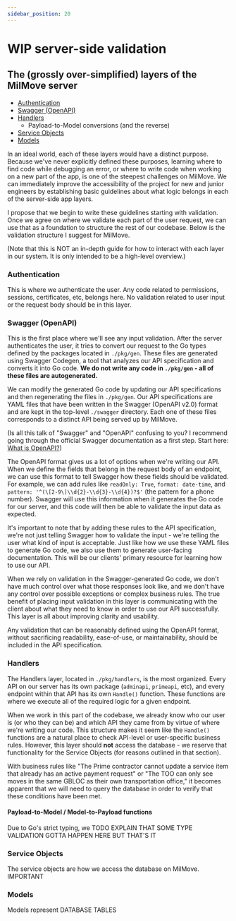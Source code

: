 ```yaml
---
sidebar_position: 20
---
```


# WIP server-side validation

## The (grossly over-simplified) layers of the MilMove server
- [Authentication](#authentication)
- [Swagger (OpenAPI)](#swagger-openapi)
- [Handlers](#handlers)
	- Payload-to-Model conversions (and the reverse)
- [Service Objects](#service-objects)
- [Models](#models)

In an ideal world, each of these layers would have a distinct purpose. Because we've never explicitly defined these purposes, learning where to find code while debugging an error, or where to write code when working on a new part of the app, is one of the steepest challenges on MilMove. We can immediately improve the accessibility of the project for new and junior engineers by establishing basic guidelines about what logic belongs in each of the server-side app layers.

I propose that we begin to write these guidelines starting with validation. Once we agree on where we validate each part of the user request, we can use that as a foundation to structure the rest of our codebase. Below is the validation structure I suggest for MilMove.

(Note that this is NOT an in-depth guide for how to interact with each layer in our system. It is only intended to be a high-level overview.)

### Authentication
This is where we authenticate the user. Any code related to permissions, sessions, certificates, etc, belongs here. No validation related to user input or the request body should be in this layer.

### Swagger (OpenAPI)
This is the first place where we'll see any input validation. After the server
authenticates the user, it tries to convert our request to the Go types defined
by the packages located in `./pkg/gen`. These files are generated using Swagger
Codegen, a tool that analyzes our API specification and converts it into Go
code. **We do not write any code in `./pkg/gen` - all of these files are
autogenerated.**

We can modify the generated Go code by updating our API specifications and then regenerating the files in `./pkg/gen`. Our API specifications are YAML files that have been written in the Swagger (OpenAPI v2.0) format and are kept in the top-level `./swagger` directory. Each one of these files corresponds to a distinct API being served up by MilMove.

(Is all this talk of "Swagger" and "OpenAPI" confusing to you? I recommend going through the official Swagger documentation as a first step. Start here: [What is OpenAPI?](https://swagger.io/docs/specification/about/))

The OpenAPI format gives us a lot of options when we're writing our API. When we define the fields that belong in the request body of an endpoint, we can use this format to tell Swagger how these fields should be validated. For example, we can add rules like `readOnly: True`, `format: date-time`, and `pattern: '^(\[2-9\]\\d{2}-\\d{3}-\\d{4})?$'` (the pattern for a phone number). Swagger will use this information when it generates the Go code for our server, and this code will then be able to validate the input data as expected.

It's important to note that by adding these rules to the API specification, we're not just telling Swagger how to validate the input - we're telling the user what kind of input is acceptable. Just like how we use these YAML files to generate Go code, we also use them to generate user-facing documentation. This will be our clients' primary resource for learning how to use our API.

When we rely on validation in the Swagger-generated Go code, we don't have much control over what those responses look like, and we don't have any control over possible exceptions or complex business rules. The true benefit of placing input validation in this layer is communicating with the client about what they need to know in order to use our API successfully. This layer is all about improving clarity and usability.

Any validation that can be reasonably defined using the OpenAPI format, without sacrificing readability, ease-of-use, or maintainability, should be included in the API specification.

### Handlers
The Handlers layer, located in `./pkg/handlers`, is the most organized. Every API on our server has its own package (`adminapi`, `primeapi`, etc), and every endpoint within that API has its own `Handle()` function. These functions are where we execute all of the required logic for a given endpoint.

When we work in this part of the codebase, we already know who our user is (or who they can be) and which API they came from by virtue of where we're writing our code. This structure makes it seem like the `Handle()` functions are a natural place to check API-level or user-specific business rules. However, this layer should **not** access the database - we reserve that functionality for the Service Objects (for reasons outlined in that section).

With business rules like "The Prime contractor cannot update a service item that already has an active payment request" or "The TOO can only see moves in the same GBLOC as their own transportation office," it becomes apparent that we will need to query the database in order to verify that these conditions have been met.

#### Payload-to-Model / Model-to-Payload functions
Due to Go's strict typing, we TODO EXPLAIN THAT SOME TYPE VALIDATION GOTTA HAPPEN HERE BUT THAT'S IT

### Service Objects
The service objects are how we access the database on MilMove. IMPORTANT

### Models
Models represent DATABASE TABLES
